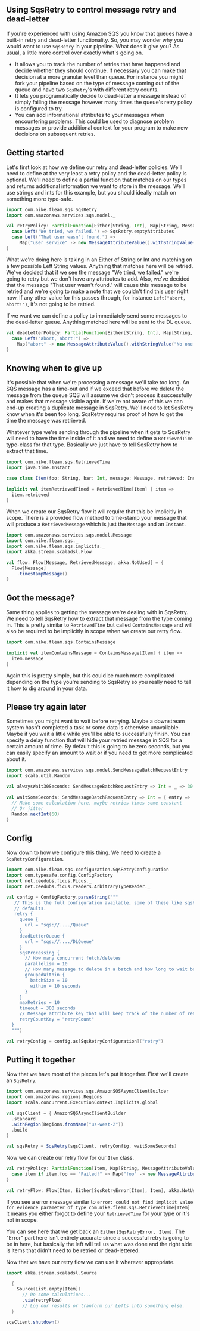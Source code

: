 ## Using SqsRetry to control message retry and dead-letter

If you're experienced with using Amazon SQS you know that queues have a built-in retry and dead-letter functionality.
So, you may wonder why you would want to use `SqsRetry` in your pipeline. What does it give you? As usual, a little more
control over exactly what's going on.

* It allows you to track the number of retries that have happened and decide whether they should continue. If necessary
  you can make that decision at a more granular level than queue. For instance you might fork your pipeline based on the
  type of message coming out of the queue and have two `SqsRetry`'s with different retry counts.
* It lets you programatically decide to dead-letter a message instead of simply failing the message however many times
  the queue's retry policy is configured to try.
* You can add informational attributes to your messages when encountering problems. This could be used to diagnose
  problem messages or provide additional context for your program to make new decisions on subsequent retries.


## Getting started

Let's first look at how we define our retry and dead-letter policies. We'll need to define at the very least a retry
policy and the dead-letter policy is optional. We'll need to define a partial function that matches on our types and
returns additional information we want to store in the message. We'll use strings and ints for this example, but you
should ideally match on something more type-safe.

```scala mdoc:silent
import com.nike.fleam.sqs.SqsRetry
import com.amazonaws.services.sqs.model._

val retryPolicy: PartialFunction[Either[String, Int], Map[String, MessageAttributeValue]] = {
  case Left("We tried, we failed.") => SqsRetry.emptyAttributes
  case Left("That user wasn't found.") =>
     Map("user service" -> new MessageAttributeValue().withStringValue("We couldn't find that user on this go."))
}
```

What we're doing here is taking in an Either of String or Int and matching on a few possible Left String values.
Anything that matches here will be retried. We've decided that if we see the message "We tried, we failed." we're going
to retry but we don't have any attributes to add. Also, we've decided that the message "That user wasn't found." will
cause this message to be retried and we're going to make a note that we couldn't find this user right now. If any other
value for this passes through, for instance `Left("abort, abort!")`, it's not going to be retried.

If we want we can define a policy to immediately send some messages to the dead-letter queue. Anything matched here will
be sent to the DL queue.

```scala mdoc:silent
val deadLetterPolicy: PartialFunction[Either[String, Int], Map[String, MessageAttributeValue]] = {
  case Left("abort, abort!") =>
    Map("abort" -> new MessageAttributeValue().withStringValue("No one can save us now!"))
}
```

## Knowing when to give up
It's possible that when we're processing a message we'll take too long. An SQS message has a time-out and if we exceed
that before we delete the message from the queue SQS will assume we didn't process it successfully and makes that
message visible again. If we're not aware of this we can end-up creating a duplicate message in SqsRetry. We'll need to
let SqsRetry know when it's been too long. SqsRetry requires proof of how to get the time the message was retrieved.

Whatever type we're sending through the pipeline when it gets to SqsRetry will need to have the time inside of it and we
need to define a `RetrievedTime` type-class for that type. Basically we just have to tell SqsRetry how to extract that
time.

```scala mdoc:silent
import com.nike.fleam.sqs.RetrievedTime
import java.time.Instant

case class Item(foo: String, bar: Int, message: Message, retrieved: Instant)

implicit val itemRetrievedTimed = RetrievedTime[Item] { item =>
  item.retrieved
}
```

When we create our SqsRetry flow it will require that this be implicitly in scope. There is a provided flow method to
time-stamp your message that will produce a `RetrievedMessage` which is just the `Message` and an `Instant`.

```scala mdoc:silent
import com.amazonaws.services.sqs.model.Message
import com.nike.fleam.sqs._
import com.nike.fleam.sqs.implicits._
import akka.stream.scaladsl.Flow

val flow: Flow[Message, RetrievedMessage, akka.NotUsed] = {
  Flow[Message]
    .timestampMessage()
}
```

## Got the message?
Same thing applies to getting the message we're dealing with in SqsRetry. We need to tell SqsRetry how to extract that
message from the type coming in. This is pretty similar to `RetrievedTime` but called `ContainsMessage` and will also be
required to be implicitly in scope when we create our retry flow.

```scala mdoc:silent
import com.nike.fleam.sqs.ContainsMessage

implicit val itemContainsMessage = ContainsMessage[Item] { item =>
  item.message
}
```

Again this is pretty simple, but this could be much more complicated depending on the type you're sending to SqsRetry so
you really need to tell it how to dig around in your data.

## Please try again later
Sometimes you might want to wait before retrying. Maybe a downstream system hasn't completed a task or some data is
otherwise unavailable. Maybe if you wait a little while you'll be able to successfully finish. You can specify a delay
function that will hide your retried message in SQS for a certain amount of time. By default this is going to be zero
seconds, but you can easily specify an amount to wait or if you need to get more complicated about it.

```scala mdoc:silent
import com.amazonaws.services.sqs.model.SendMessageBatchRequestEntry
import scala.util.Random

val alwaysWait30Seconds: SendMessageBatchRequestEntry => Int = _ => 30

val waitSomeSeconds: SendMessageBatchRequestEntry => Int = { entry =>
  // Make some calculation here, maybe retries times some constant
  // Or jitter
  Random.nextInt(60)
}
```

## Config
Now down to how we configure this thing. We need to create a `SqsRetryConfiguration`.

```scala mdoc:silent
import com.nike.fleam.sqs.configuration.SqsRetryConfiguration
import com.typesafe.config.ConfigFactory
import net.ceedubs.ficus.Ficus._
import net.ceedubs.ficus.readers.ArbitraryTypeReader._

val config = ConfigFactory.parseString("""
   // This is the full configuration available, some of these like sqsProcessing, maxRetries, and retryCountKey have
   // defaults.
   retry {
     queue {
       url = "sqs://..../Queue"
     }
     deadLetterQueue {
       url = "sqs://..../DLQueue"
     }
     sqsProcessing {
       // How many concurrent fetch/deletes
       parallelism = 10
       // How many message to delete in a batch and how long to wait before just sending a partial batch
       groupedWithin {
         batchSize = 10
         within = 10 seconds
       }
     }
     maxRetries = 10
     timeout = 300 seconds
     // Message attribute key that will keep track of the number of retries
     retryCountKey = "retryCount"
  }
  """)

val retryConfig = config.as[SqsRetryConfiguration]("retry")
```

## Putting it together
Now that we have most of the pieces let's put it together. First we'll create an `SqsRetry`.

```scala mdoc:silent
import com.amazonaws.services.sqs.AmazonSQSAsyncClientBuilder
import com.amazonaws.regions.Regions
import scala.concurrent.ExecutionContext.Implicits.global

val sqsClient = { AmazonSQSAsyncClientBuilder
  .standard
  .withRegion(Regions.fromName("us-west-2"))
  .build
}

val sqsRetry = SqsRetry(sqsClient, retryConfig, waitSomeSeconds)
```

Now we can create our retry flow for our `Item` class.

```scala mdoc:silent:nest
val retryPolicy: PartialFunction[Item, Map[String, MessageAttributeValue]] = {
  case item if item.foo == "Failed!" => Map("foo" -> new MessageAttributeValue().withStringValue("Failed to foo!"))
}

val retryFlow: Flow[Item, Either[SqsRetryError[Item], Item], akka.NotUsed] = sqsRetry.flow(retryPolicy)
```

If you see a error message similar to `error: could not find implicit value for evidence parameter of type
com.nike.fleam.sqs.RetrievedTime[Item]` it means you either forgot to define your `RetrievedTime` for your type or it's
not in scope.

You can see here that we get back an `Either[SqsRetryError, Item]`. The "Error" part here isn't entirely accurate since
a successful retry is going to be in here, but basically the left will tell us what was done and the right side is items
that didn't need to be retried or dead-lettered.

Now that we have our retry flow we can use it wherever appropriate.

```scala mdoc:silent
import akka.stream.scaladsl.Source

  {
    Source(List.empty[Item])
      // Do some calculations...
      .via(retryFlow)
      // Log our results or tranform our Lefts into something else.
  }
```

```scala mdoc:invisible
sqsClient.shutdown()
```
